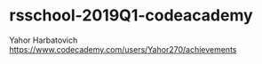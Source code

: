 # rsschool-2019Q1-codeacademy
Yahor Harbatovich
https://www.codecademy.com/users/Yahor270/achievements
